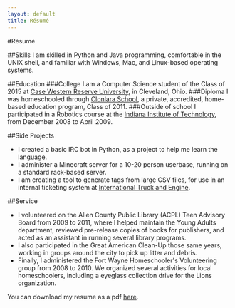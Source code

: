```yaml
---
layout: default 
title: Résumé
---
```


#Résumé

##Skills
I am skilled in Python and Java programming, comfortable in the UNIX shell, and familiar with Windows, Mac, and Linux-based operating systems.

##Education
###College
I am a Computer Science student of the Class of 2015 at [Case Western Reserve University](http://case.edu/), in Cleveland, Ohio.
###Diploma
I was homeschooled through [Clonlara School](http://www.clonlara.org/), a private, accredited, home-based education program, Class of 2011.
###Outside of school
I participated in a Robotics course at the [Indiana Institute of Technology](http://www.indianatech.edu/), from December 2008 to April 2009.

##Side Projects
* I created a basic IRC bot in Python, as a project to help me learn the language.
* I administer a Minecraft server for a 10-20 person userbase, running on a standard rack-based server.
* I am creating a tool to generate tags from large CSV files, for use in an internal ticketing system at [International Truck and Engine](http://www.internationaltrucks.com/trucks/). 

##Service
* I volunteered on the Allen County Public Library (ACPL) Teen Advisory Board from 2009 to 2011, where I helped maintain the Young Adults department, reviewed pre-release copies of books for publishers, and acted as an assistant in running several library programs.  
* I also participated in the Great American Clean-Up those same years, working in groups around the city to pick up litter and debris.  
* Finally, I administered the Fort Wayne Homeschooler's Volunteering group from 2008 to 2010.  We organized several activities for local homeschoolers, including a eyeglass collection drive for the Lions organization.


You can download my resume as a pdf [here](/resume.pdf "Résumé"). 